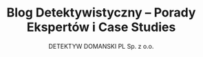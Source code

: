---
title: "Blog Detektywistyczny – Porady Ekspertów i Case Studies"
description: "Poznaj porady ekspertów, case studies i praktyczne informacje o usługach detektywistycznych oraz ochronie biznesu. Dowiedz się, jak działa profesjonalne biuro detektywistyczne."
author: "DETEKTYW DOMANSKI PL Sp. z o.o."
---